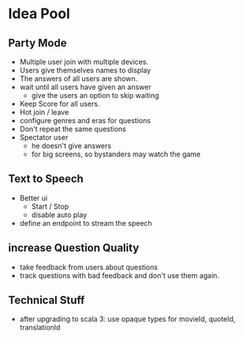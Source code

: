 # Idea Pool

## Party Mode

* Multiple user join with multiple devices. 
* Users give themselves names to display
* The answers of all users are shown.
* wait until all users have given an answer
  * give the users an option to skip waiting 
* Keep Score for all users.
* Hot join / leave
* configure genres and eras for questions
* Don't repeat the same questions
* Spectator user
  * he doesn't give answers
  * for big screens, so bystanders may watch the game

## Text to Speech

* Better ui
  * Start / Stop
  * disable auto play
* define an endpoint to stream the speech

## increase Question Quality

* take feedback from users about questions
* track questions with bad feedback and don't use them again.

## Technical Stuff

* after upgrading to scala 3: use opaque types for movieId, quoteId, translationId

